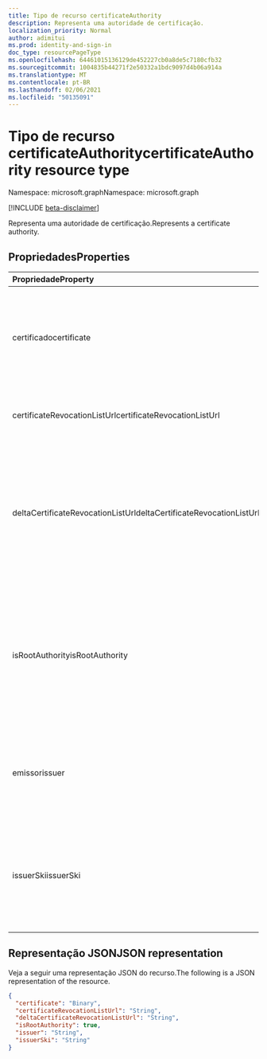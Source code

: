 ```yaml
---
title: Tipo de recurso certificateAuthority
description: Representa uma autoridade de certificação.
localization_priority: Normal
author: adimitui
ms.prod: identity-and-sign-in
doc_type: resourcePageType
ms.openlocfilehash: 64461015136129de452227cb0a8de5c7180cfb32
ms.sourcegitcommit: 1004835b44271f2e50332a1bdc9097d4b06a914a
ms.translationtype: MT
ms.contentlocale: pt-BR
ms.lasthandoff: 02/06/2021
ms.locfileid: "50135091"
---
```

# <a name="certificateauthority-resource-type"></a><span data-ttu-id="29600-103">Tipo de recurso certificateAuthority</span><span class="sxs-lookup"><span data-stu-id="29600-103">certificateAuthority resource type</span></span>

<span data-ttu-id="29600-104">Namespace: microsoft.graph</span><span class="sxs-lookup"><span data-stu-id="29600-104">Namespace: microsoft.graph</span></span>

[!INCLUDE [beta-disclaimer](../../includes/beta-disclaimer.md)]

<span data-ttu-id="29600-105">Representa uma autoridade de certificação.</span><span class="sxs-lookup"><span data-stu-id="29600-105">Represents a certificate authority.</span></span>

## <a name="properties"></a><span data-ttu-id="29600-106">Propriedades</span><span class="sxs-lookup"><span data-stu-id="29600-106">Properties</span></span>

| <span data-ttu-id="29600-107">Propriedade</span><span class="sxs-lookup"><span data-stu-id="29600-107">Property</span></span>     | <span data-ttu-id="29600-108">Tipo</span><span class="sxs-lookup"><span data-stu-id="29600-108">Type</span></span>        | <span data-ttu-id="29600-109">Descrição</span><span class="sxs-lookup"><span data-stu-id="29600-109">Description</span></span> |
|:-------------|:------------|:------------|
|<span data-ttu-id="29600-110">certificado</span><span class="sxs-lookup"><span data-stu-id="29600-110">certificate</span></span>|<span data-ttu-id="29600-111">Binário</span><span class="sxs-lookup"><span data-stu-id="29600-111">Binary</span></span>|<span data-ttu-id="29600-112">Obrigatório.</span><span class="sxs-lookup"><span data-stu-id="29600-112">Required.</span></span> <span data-ttu-id="29600-113">A cadeia de caracteres codificada em base64 que representa o certificado público.</span><span class="sxs-lookup"><span data-stu-id="29600-113">The base64 encoded string representing the public certificate.</span></span>|
|<span data-ttu-id="29600-114">certificateRevocationListUrl</span><span class="sxs-lookup"><span data-stu-id="29600-114">certificateRevocationListUrl</span></span>|<span data-ttu-id="29600-115">String</span><span class="sxs-lookup"><span data-stu-id="29600-115">String</span></span>|<span data-ttu-id="29600-116">A URL da lista de certificados revogados.</span><span class="sxs-lookup"><span data-stu-id="29600-116">The URL of the certificate revocation list.</span></span>|
|<span data-ttu-id="29600-117">deltaCertificateRevocationListUrl</span><span class="sxs-lookup"><span data-stu-id="29600-117">deltaCertificateRevocationListUrl</span></span>|<span data-ttu-id="29600-118">String</span><span class="sxs-lookup"><span data-stu-id="29600-118">String</span></span>|<span data-ttu-id="29600-119">A URL contém a lista de todos os certificados revogados desde a última vez que uma lista de certificados revogados completos foi criada.</span><span class="sxs-lookup"><span data-stu-id="29600-119">The URL contains the list of all revoked certificates since the last time a full certificate revocaton list was created.</span></span>|
|<span data-ttu-id="29600-120">isRootAuthority</span><span class="sxs-lookup"><span data-stu-id="29600-120">isRootAuthority</span></span>|<span data-ttu-id="29600-121">Boolean</span><span class="sxs-lookup"><span data-stu-id="29600-121">Boolean</span></span>|<span data-ttu-id="29600-122">Obrigatório.</span><span class="sxs-lookup"><span data-stu-id="29600-122">Required.</span></span> <span data-ttu-id="29600-123">**true** se o certificado confiável for uma autoridade raiz, **false** se o certificado confiável for uma autoridade intermediária.</span><span class="sxs-lookup"><span data-stu-id="29600-123">**true** if the trusted certificate is a root authority, **false** if the trusted certificate is an intermediate authority.</span></span>|
|<span data-ttu-id="29600-124">emissor</span><span class="sxs-lookup"><span data-stu-id="29600-124">issuer</span></span>|<span data-ttu-id="29600-125">String</span><span class="sxs-lookup"><span data-stu-id="29600-125">String</span></span>|<span data-ttu-id="29600-126">O emissor do certificado, calculado a partir do valor **do** certificado.</span><span class="sxs-lookup"><span data-stu-id="29600-126">The issuer of the certificate, calculated from the **certificate** value.</span></span> <span data-ttu-id="29600-127">Somente leitura.</span><span class="sxs-lookup"><span data-stu-id="29600-127">Read-only.</span></span> |
|<span data-ttu-id="29600-128">issuerSki</span><span class="sxs-lookup"><span data-stu-id="29600-128">issuerSki</span></span>|<span data-ttu-id="29600-129">String</span><span class="sxs-lookup"><span data-stu-id="29600-129">String</span></span>|<span data-ttu-id="29600-130">O identificador da chave de assunto do certificado, calculado a partir do valor **do** certificado.</span><span class="sxs-lookup"><span data-stu-id="29600-130">The subject key identifier of the certificate, calculated from the **certificate** value.</span></span> <span data-ttu-id="29600-131">Somente leitura.</span><span class="sxs-lookup"><span data-stu-id="29600-131">Read-only.</span></span>|

## <a name="json-representation"></a><span data-ttu-id="29600-132">Representação JSON</span><span class="sxs-lookup"><span data-stu-id="29600-132">JSON representation</span></span>

<span data-ttu-id="29600-133">Veja a seguir uma representação JSON do recurso.</span><span class="sxs-lookup"><span data-stu-id="29600-133">The following is a JSON representation of the resource.</span></span>

<!-- {
  "blockType": "resource",
  "optionalProperties": [

  ],
  "@odata.type": "microsoft.graph.certificateAuthority",
  "baseType": null
}-->

```json
{
  "certificate": "Binary",
  "certificateRevocationListUrl": "String",
  "deltaCertificateRevocationListUrl": "String",
  "isRootAuthority": true,
  "issuer": "String",
  "issuerSki": "String"
}
```

<!-- uuid: 16cd6b66-4b1a-43a1-adaf-3a886856ed98
2019-02-04 14:57:30 UTC -->
<!-- {
  "type": "#page.annotation",
  "description": "certificateAuthority resource",
  "keywords": "",
  "section": "documentation",
  "tocPath": ""
}-->

